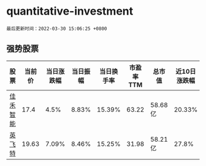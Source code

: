# quantitative-investment

`最后更新时间：2022-03-30 15:06:25 +0800`

## 强势股票

|股票|当前价|当日涨跌幅|当日振幅|当日换手率|市盈率TTM|总市值|近10日涨跌幅|
|----|----|----|----|----|----|----|----|
|[佳禾智能](https://xueqiu.com/S/SZ300793)|17.4|4.5%|8.83%|15.39%|63.22|58.68亿|20.33%|
|[英飞特](https://xueqiu.com/S/SZ300582)|19.63|7.09%|8.46%|15.25%|31.98|58.21亿|27.8%|
